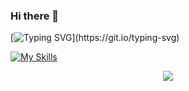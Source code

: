 ### Hi there 👋

[![Typing SVG](https://readme-typing-svg.demolab.com/CHITRANSH+DIXIT=First+line+of+text;AN+ASPIRING+DATA+ANALYST=Second+line+of+text&height=50&width=400&size=20&&color=36BCF7&background=FEFF4C&duration=5000&pause=0&repeat=true&center=true&vcenter=false&multiline=false&seperator=;)](https://git.io/typing-svg)

[![My Skills](https://skillicons.dev/iconsi=js,html,css,c,c++,java,py,pytorch,r,django,discord,eclipse,firebase,git,github,githubactions,gitlabs,matlab,mysql,sqlite,visualstudio,vscode,idea,linkedin&theme=dark&perline=3)](https://skillicons.dev)
<p align="center">
  <a href="https://skillicons.dev">
    <img src="https://skillicons.dev/icons?i=git,kubernetes,docker,c,vim" />
  </a>
</p>

